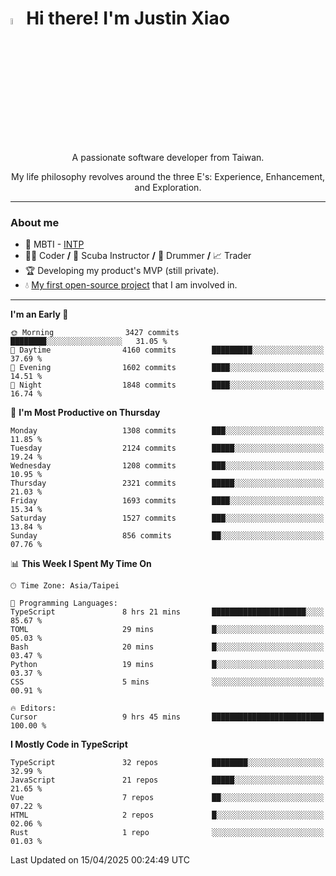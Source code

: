 # <img src="https://media.giphy.com/media/hvRJCLFzcasrR4ia7z/giphy.gif" width="5%">Hi there! I'm Justin Xiao
<p align="center">A passionate software developer from Taiwan.  </p>
<p align="center">My life philosophy revolves around the three E's: Experience, Enhancement, and Exploration.</p>

---
### About me
- 👀 MBTI - [INTP](https://www.16personalities.com/intp-personality)
- 👨‍💻 Coder **/** 🤿 Scuba Instructor **/** 🥁 Drummer **/** 📈 Trader
- 🏆 Developing my product's MVP (still private).
- 💧 [My first open-source project](https://github.com/Game-as-a-Service/Game-Lobby-Web) that I am involved in.

---
<!--START_SECTION:waka-->
**I'm an Early 🐤** 

```text
🌞 Morning                3427 commits        ████████░░░░░░░░░░░░░░░░░   31.05 % 
🌆 Daytime                4160 commits        █████████░░░░░░░░░░░░░░░░   37.69 % 
🌃 Evening                1602 commits        ████░░░░░░░░░░░░░░░░░░░░░   14.51 % 
🌙 Night                  1848 commits        ████░░░░░░░░░░░░░░░░░░░░░   16.74 % 
```
📅 **I'm Most Productive on Thursday** 

```text
Monday                   1308 commits        ███░░░░░░░░░░░░░░░░░░░░░░   11.85 % 
Tuesday                  2124 commits        █████░░░░░░░░░░░░░░░░░░░░   19.24 % 
Wednesday                1208 commits        ███░░░░░░░░░░░░░░░░░░░░░░   10.95 % 
Thursday                 2321 commits        █████░░░░░░░░░░░░░░░░░░░░   21.03 % 
Friday                   1693 commits        ████░░░░░░░░░░░░░░░░░░░░░   15.34 % 
Saturday                 1527 commits        ███░░░░░░░░░░░░░░░░░░░░░░   13.84 % 
Sunday                   856 commits         ██░░░░░░░░░░░░░░░░░░░░░░░   07.76 % 
```


📊 **This Week I Spent My Time On** 

```text
🕑︎ Time Zone: Asia/Taipei

💬 Programming Languages: 
TypeScript               8 hrs 21 mins       █████████████████████░░░░   85.67 % 
TOML                     29 mins             █░░░░░░░░░░░░░░░░░░░░░░░░   05.03 % 
Bash                     20 mins             █░░░░░░░░░░░░░░░░░░░░░░░░   03.47 % 
Python                   19 mins             █░░░░░░░░░░░░░░░░░░░░░░░░   03.37 % 
CSS                      5 mins              ░░░░░░░░░░░░░░░░░░░░░░░░░   00.91 % 

🔥 Editors: 
Cursor                   9 hrs 45 mins       █████████████████████████   100.00 % 
```

**I Mostly Code in TypeScript** 

```text
TypeScript               32 repos            ████████░░░░░░░░░░░░░░░░░   32.99 % 
JavaScript               21 repos            █████░░░░░░░░░░░░░░░░░░░░   21.65 % 
Vue                      7 repos             ██░░░░░░░░░░░░░░░░░░░░░░░   07.22 % 
HTML                     2 repos             █░░░░░░░░░░░░░░░░░░░░░░░░   02.06 % 
Rust                     1 repo              ░░░░░░░░░░░░░░░░░░░░░░░░░   01.03 % 
```




 Last Updated on 15/04/2025 00:24:49 UTC
<!--END_SECTION:waka-->

